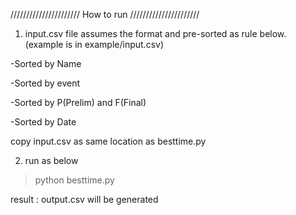 
//////////////////////
 How to run
//////////////////////

1. input.csv file assumes the format and pre-sorted as rule below. 
  (example is in example/input.csv)
  
-Sorted by Name

-Sorted by event

-Sorted by P(Prelim) and F(Final)

-Sorted by Date

copy input.csv as same location as besttime.py
   

2. run as below
 
>python besttime.py

result : output.csv will be generated



